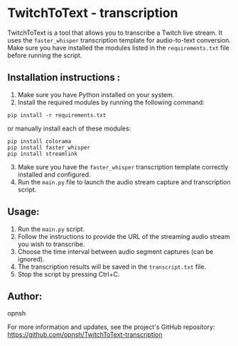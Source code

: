 TwitchToText - transcription
====================================

TwitchToText is a tool that allows you to transcribe a Twitch live stream. It uses the `faster_whisper` transcription template for audio-to-text conversion. Make sure you have installed the modules listed in the `requirements.txt` file before running the script.

Installation instructions :
-----------------------------
1. Make sure you have Python installed on your system.
2. Install the required modules by running the following command:
```
pip install -r requirements.txt
```
or manually install each of these modules:
```
pip install colorama
pip install faster_whisper
pip install streamlink
```
3. Make sure you have the `faster_whisper` transcription template correctly installed and configured.
4. Run the `main.py` file to launch the audio stream capture and transcription script.

Usage:
-------------
1. Run the `main.py` script.
2. Follow the instructions to provide the URL of the streaming audio stream you wish to transcribe.
3. Choose the time interval between audio segment captures (can be ignored).
4. The transcription results will be saved in the `transcript.txt` file.
5. Stop the script by pressing Ctrl+C.

Author:
--------
opnsh

For more information and updates, see the project's GitHub repository: https://github.com/opnsh/TwitchToText-transcription
